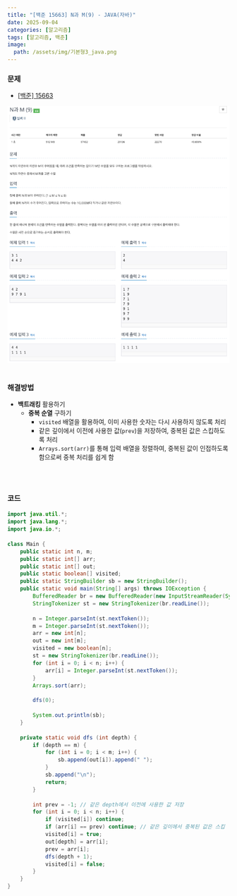 ```yaml
---
title: "[백준 15663] N과 M(9) - JAVA(자바)"
date: 2025-09-04
categories: [알고리즘]
tags: [알고리즘, 백준]
image:
  path: /assets/img/기본형3_java.png
---
```


### 문제

- [[백준] 15663](https://www.acmicpc.net/problem/15663)

![img](/assets/img/algorithm/백준15663.png)
<br /><br />

### 해결방법
- **백트래킹** 활용하기
    - **중복 순열** 구하기
        - `visited` 배열을 활용하여, 이미 사용한 숫자는 다시 사용하지 않도록 처리
        - 같은 깊이에서 이전에 사용한 값(`prev`)을 저장하여, 중복된 값은 스킵하도록 처리
        - `Arrays.sort(arr)`를 통해 입력 배열을 정렬하여, 중복된 값이 인접하도록 함으로써 중복 처리를 쉽게 함


<br /><br />

### 코드

```java
import java.util.*;
import java.lang.*;
import java.io.*;

class Main {
    public static int n, m;
    public static int[] arr;
    public static int[] out;
    public static boolean[] visited;
    public static StringBuilder sb = new StringBuilder();
    public static void main(String[] args) throws IOException {
        BufferedReader br = new BufferedReader(new InputStreamReader(System.in));
        StringTokenizer st = new StringTokenizer(br.readLine());

        n = Integer.parseInt(st.nextToken());
        m = Integer.parseInt(st.nextToken());
        arr = new int[n];
        out = new int[m];
        visited = new boolean[n];
        st = new StringTokenizer(br.readLine());
        for (int i = 0; i < n; i++) {
            arr[i] = Integer.parseInt(st.nextToken());
        }
        Arrays.sort(arr);

        dfs(0);

        System.out.println(sb);
    }

    private static void dfs (int depth) {
        if (depth == m) {
            for (int i = 0; i < m; i++) {
                sb.append(out[i]).append(" ");
            }
            sb.append("\n");
            return;
        }

        int prev = -1; // 같은 depth에서 이전에 사용한 값 저장
        for (int i = 0; i < n; i++) {
            if (visited[i]) continue;
            if (arr[i] == prev) continue; // 같은 깊이에서 중복된 값은 스킵
            visited[i] = true;
            out[depth] = arr[i];
            prev = arr[i];
            dfs(depth + 1);
            visited[i] = false;
        }
    }
}
```